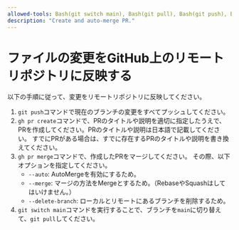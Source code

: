 ```yaml
---
allowed-tools: Bash(git switch main), Bash(git pull), Bash(git push), Bash(gh pr list:*), Bash(gh pr merge:*)
description: "Create and auto-merge PR."
---
```


# ファイルの変更をGitHub上のリモートリポジトリに反映する

以下の手順に従って、変更をリモートリポジトリに反映してください。

1. `git push`コマンドで現在のブランチの変更をすべてプッシュしてください。
2. `gh pr create`コマンドで、PRのタイトルや説明を適切に指定したうえで、PRを作成してください。PRのタイトルや説明は日本語で記載してください。
   すでにPRがある場合は、すでに存在するPRのタイトルや説明を書き換えてください。
3. `gh pr merge`コマンドで、作成したPRをマージしてください。
  その際、以下オプションを指定してください。
    - `--auto`: AutoMergeを有効にするため。
    - `--merge`: マージの方法をMergeとするため。（RebaseやSquashはしてはいけません。）
    - `--delete-branch`: ローカルとリモートにあるブランチを削除するため。
4. `git switch main`コマンドを実行することで、ブランチを`main`に切り替えて、`git pull`してください。
